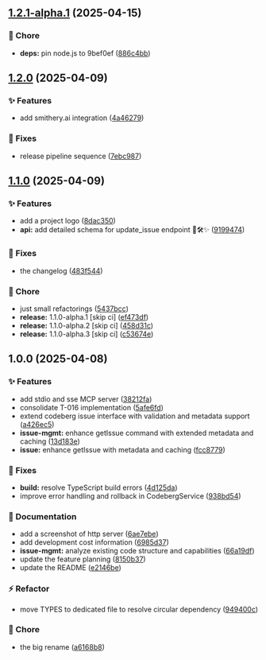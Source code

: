 ## [1.2.1-alpha.1](https://codeberg.org/goern/forgejo-mcp/compare/v1.2.0...v1.2.1-alpha.1) (2025-04-15)

### :repeat: Chore

- **deps:** pin node.js to 9bef0ef ([886c4bb](https://codeberg.org/goern/forgejo-mcp/commit/886c4bb2081297feca48483bbbf4c6882754a4f8))

## [1.2.0](https://codeberg.org/goern/forgejo-mcp/compare/v1.1.0...v1.2.0) (2025-04-09)

### :sparkles: Features

- add smithery.ai integration ([4a46279](https://codeberg.org/goern/forgejo-mcp/commit/4a462797690f0c1b81f1ed83bed1853b7dfb1861))

### :bug: Fixes

- release pipeline sequence ([7ebc987](https://codeberg.org/goern/forgejo-mcp/commit/7ebc987c741cad5271eeb1be34ef82bcded2654d))

## [1.1.0](https://codeberg.org/goern/forgejo-mcp/compare/v1.0.0...v1.1.0) (2025-04-09)

### :sparkles: Features

- add a project logo ([8dac350](https://codeberg.org/goern/forgejo-mcp/commit/8dac3505d31046f23eb4de9744d888c307e9432b))
- **api:** add detailed schema for update_issue endpoint 🎯🛠️✨ ([9199474](https://codeberg.org/goern/forgejo-mcp/commit/919947445ce7dd82264d2405d55dd5ee84208b07))

### :bug: Fixes

- the changelog ([483f544](https://codeberg.org/goern/forgejo-mcp/commit/483f5441a585ecced82ff769fc647a96fb4fe136))

### :repeat: Chore

- just small refactorings ([5437bcc](https://codeberg.org/goern/forgejo-mcp/commit/5437bcce9c15741fea5df54d0df3b46a0e17b063))
- **release:** 1.1.0-alpha.1 [skip ci] ([ef473df](https://codeberg.org/goern/forgejo-mcp/commit/ef473df089351228342382548744de781ae98a7b))
- **release:** 1.1.0-alpha.2 [skip ci] ([458d31c](https://codeberg.org/goern/forgejo-mcp/commit/458d31cc15e29eb638381cdf619a7e2ddb275e45))
- **release:** 1.1.0-alpha.3 [skip ci] ([c53674e](https://codeberg.org/goern/forgejo-mcp/commit/c53674e4fa83b13f3b432889e31f0fbb0dcff876))

## 1.0.0 (2025-04-08)

### :sparkles: Features

- add stdio and sse MCP server ([38212fa](https://codeberg.org/goern/forgejo-mcp/commit/38212fabbe6b7a2e4cfe82d2bb8289c3a9ef97ed))
- consolidate T-016 implementation ([5afe6fd](https://codeberg.org/goern/forgejo-mcp/commit/5afe6fdc1b966114cc029a33d64e3fc46256965c))
- extend codeberg issue interface with validation and metadata support ([a426ec5](https://codeberg.org/goern/forgejo-mcp/commit/a426ec580cfe2dcb1f5062215f6aa2aac67ffdea))
- **issue-mgmt:** enhance getIssue command with extended metadata and caching ([13d183e](https://codeberg.org/goern/forgejo-mcp/commit/13d183e577994292c10eceb08f0d4cd7e14c31c5))
- **issue:** enhance getIssue with metadata and caching ([fcc8779](https://codeberg.org/goern/forgejo-mcp/commit/fcc8779c96f361bd9fa9a881297dc025c9004915))

### :bug: Fixes

- **build:** resolve TypeScript build errors ([4d125da](https://codeberg.org/goern/forgejo-mcp/commit/4d125da79db731f5c0ad7fa26b883e727c8c3143))
- improve error handling and rollback in CodebergService ([938bd54](https://codeberg.org/goern/forgejo-mcp/commit/938bd54f4595e1df4ede5b2eb235a0723556a734))

### :memo: Documentation

- add a screenshot of http server ([6ae7ebe](https://codeberg.org/goern/forgejo-mcp/commit/6ae7ebe1030d372646e38b59e4361d698ba16fc3))
- add development cost information ([6985d37](https://codeberg.org/goern/forgejo-mcp/commit/6985d37a4859bca5d6dca639affa631c94f0728a))
- **issue-mgmt:** analyze existing code structure and capabilities ([66a19df](https://codeberg.org/goern/forgejo-mcp/commit/66a19df1102fa38c974fef1344a99948ab8bbce7))
- update the feature planning ([8150b37](https://codeberg.org/goern/forgejo-mcp/commit/8150b37a220e4ad01d3c720734e0091e2f1889a1))
- update the README ([e2146be](https://codeberg.org/goern/forgejo-mcp/commit/e2146be2955ffd595821132b6e8113a3b6d7bd65))

### :zap: Refactor

- move TYPES to dedicated file to resolve circular dependency ([949400c](https://codeberg.org/goern/forgejo-mcp/commit/949400cff1bec330c47a49daaedbf0854fa2388b))

### :repeat: Chore

- the big rename ([a6168b8](https://codeberg.org/goern/forgejo-mcp/commit/a6168b879f880415769e5e519958ff90b4df7a29))
